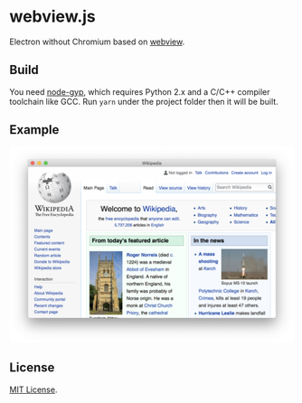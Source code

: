 # webview.js
Electron without Chromium based on [webview](https://github.com/zserge/webview).

## Build
You need [node-gyp](https://github.com/nodejs/node-gyp), which requires Python
2.x and a C/C++ compiler toolchain like GCC. Run `yarn` under the project folder
then it will be built.

## Example
![Screenshot showing English Wikipedia](./screencap.png)

## License
[MIT License](LICENSE).